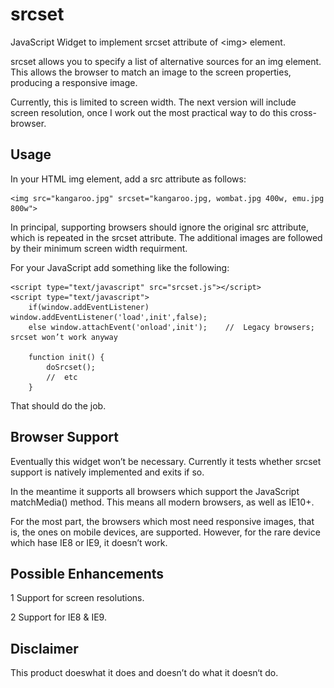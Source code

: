 srcset
======

JavaScript Widget to implement srcset attribute of &lt;img&gt; element.

srcset allows you to specify a list of alternative sources for an img element. This allows the browser to match an image to the screen properties, producing a responsive image.

Currently, this is limited to screen width. The next version will include screen resolution, once I work out the most practical way to do this cross-browser.

Usage
-----

In your HTML img element, add a src attribute as follows:

	<img src="kangaroo.jpg" srcset="kangaroo.jpg, wombat.jpg 400w, emu.jpg 800w">

In principal, supporting browsers should ignore the original src attribute, which is repeated in the srcset attribute. The additional images are followed by their minimum screen width requirment.

For your JavaScript add something like the following:

    <script type="text/javascript" src="srcset.js"></script>
	<script type="text/javascript">
		if(window.addEventListener) window.addEventListener('load',init',false);
		else window.attachEvent('onload',init');	//	Legacy browsers; srcset won’t work anyway

		function init() {
			doSrcset();
			//	etc
		}

That should do the job.

Browser Support
---------------

Eventually this widget won’t be necessary. Currently it tests whether srcset support is natively implemented and exits if so.

In the meantime it supports all browsers which support the JavaScript matchMedia() method. This means all modern browsers, as well as IE10+.

For the most part, the browsers which most need responsive images, that is, the ones on mobile devices, are supported. However, for the rare device which hase IE8 or IE9, it doesn’t work.

Possible Enhancements
---------------------

1	Support for screen resolutions.

2	Support for IE8 & IE9.

Disclaimer
----------

This product doeswhat it does and doesn’t do what it doesn‘t do.
